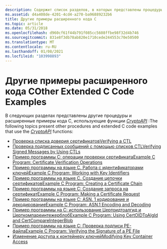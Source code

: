 ```yaml
---
description: Содержит список разделов, в которых представлены процедуры и расширенные примеры кода C, использующие функции CryptoAPI.
ms.assetid: d4a408de-4201-4cd4-a270-ba96889232b6
title: Другие примеры расширенного кода C
ms.topic: article
ms.date: 05/31/2018
ms.openlocfilehash: d960cf61f44b791f085cc5608ffbe98f32d4b746
ms.sourcegitcommit: 831e8f3db78ab820e1710cede244553c70e50500
ms.translationtype: MT
ms.contentlocale: ru-RU
ms.lasthandoff: 01/08/2021
ms.locfileid: "103998893"
---
```

# <a name="other-extended-c-code-examples"></a><span data-ttu-id="29300-103">Другие примеры расширенного кода C</span><span class="sxs-lookup"><span data-stu-id="29300-103">Other Extended C Code Examples</span></span>

<span data-ttu-id="29300-104">В следующих разделах представлены другие процедуры и расширенные примеры кода C, использующие функции [*CryptoAPI*](../secgloss/c-gly.md) :</span><span class="sxs-lookup"><span data-stu-id="29300-104">The following topics present other procedures and extended C code examples that use the [*CryptoAPI*](../secgloss/c-gly.md) functions:</span></span>

-   [<span data-ttu-id="29300-105">Проверка списка доверия сертификатов</span><span class="sxs-lookup"><span data-stu-id="29300-105">Verifying a CTL</span></span>](verifying-a-ctl.md)
-   [<span data-ttu-id="29300-106">Проверка подписанных сообщений с помощью списков CTL</span><span class="sxs-lookup"><span data-stu-id="29300-106">Verifying Signed Messages by Using CTLs</span></span>](verifying-signed-messages-by-using-ctls.md)
-   [<span data-ttu-id="29300-107">Пример программы C: операции проверки сертификата</span><span class="sxs-lookup"><span data-stu-id="29300-107">Example C Program: Certificate Verification Operations</span></span>](example-c-program-certificate-verification-operations.md)
-   [<span data-ttu-id="29300-108">Пример программы на языке C. Работа с идентификаторами ключей</span><span class="sxs-lookup"><span data-stu-id="29300-108">Example C Program: Working with Key Identifiers</span></span>](example-c-program-working-with-key-identifiers.md)
-   [<span data-ttu-id="29300-109">Пример программы на языке C. Создание цепочки сертификатов</span><span class="sxs-lookup"><span data-stu-id="29300-109">Example C Program: Creating a Certificate Chain</span></span>](example-c-program-creating-a-certificate-chain.md)
-   [<span data-ttu-id="29300-110">Пример программы на языке C: Создание запроса на сертификат</span><span class="sxs-lookup"><span data-stu-id="29300-110">Example C Program: Making a Certificate Request</span></span>](example-c-program-making-a-certificate-request.md)
-   [<span data-ttu-id="29300-111">Пример программы на языке C: ASN. 1 кодирование и декодирование</span><span class="sxs-lookup"><span data-stu-id="29300-111">Example C Program: ASN.1 Encoding and Decoding</span></span>](example-c-program-asn1-encoding-and-decoding.md)
-   [<span data-ttu-id="29300-112">Пример программы на C: использование Цертоидтоалгид и Церткомпареинтежерблоб</span><span class="sxs-lookup"><span data-stu-id="29300-112">Example C Program: Using CertOIDToAlgId and CertCompareIntegerBlob</span></span>](example-c-program-using-certoidtoalgid-and-certcompareintegerblob.md)
-   [<span data-ttu-id="29300-113">Пример программы на языке C: Проверка подписи PE-файла</span><span class="sxs-lookup"><span data-stu-id="29300-113">Example C Program: Verifying the Signature of a PE File</span></span>](example-c-program--verifying-the-signature-of-a-pe-file.md)
-   [<span data-ttu-id="29300-114">Изменение доступа к контейнеру ключей</span><span class="sxs-lookup"><span data-stu-id="29300-114">Modifying Key Container Access</span></span>](modifying-key-container-access.md)

 

 
